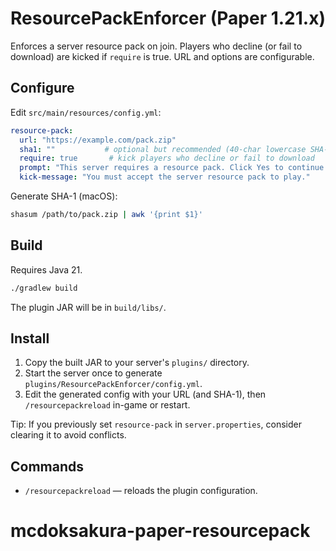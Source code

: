 # ResourcePackEnforcer (Paper 1.21.x)

Enforces a server resource pack on join. Players who decline (or fail to download) are kicked if `require` is true. URL and options are configurable.

## Configure

Edit `src/main/resources/config.yml`:

```yaml
resource-pack:
  url: "https://example.com/pack.zip"
  sha1: ""           # optional but recommended (40-char lowercase SHA-1)
  require: true       # kick players who decline or fail to download
  prompt: "This server requires a resource pack. Click Yes to continue."
  kick-message: "You must accept the server resource pack to play."
```

Generate SHA-1 (macOS):

```bash
shasum /path/to/pack.zip | awk '{print $1}'
```

## Build

Requires Java 21.

```bash
./gradlew build
```

The plugin JAR will be in `build/libs/`.

## Install

1. Copy the built JAR to your server's `plugins/` directory.
2. Start the server once to generate `plugins/ResourcePackEnforcer/config.yml`.
3. Edit the generated config with your URL (and SHA-1), then `/resourcepackreload` in-game or restart.

Tip: If you previously set `resource-pack` in `server.properties`, consider clearing it to avoid conflicts.

## Commands

- `/resourcepackreload` — reloads the plugin configuration.


# mcdoksakura-paper-resourcepack
